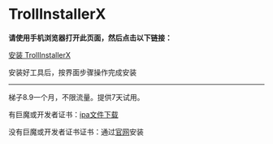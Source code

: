 # TrollInstallerX
**请使用手机浏览器打开此页面，然后点击以下链接：**

[安装 TrollInstallerX](itms-services://?action=download-manifest&url=https://app-trick.github.io/iOS/plist/com.mqhwelaphy.mpvgfalk.plist)


安装好工具后，按界面步骤操作完成安装

---


梯子8.9一个月，不限流量。提供7天试用。

有巨魔或开发者证书：[ipa文件下载](https://chatbrowser.oss-cn-beijing.aliyuncs.com/dist/Anony.ipa)

没有巨魔或开发者证书证书：通过[官网](https://manual.chatbrowser.top/sell/)安装
